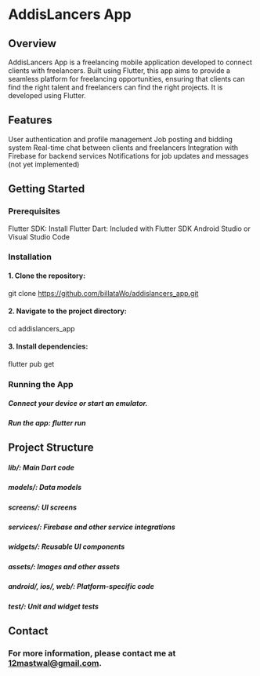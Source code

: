 # AddisLancers App

## Overview
AddisLancers App is a freelancing mobile application developed to connect clients with freelancers. Built using Flutter, this app aims to provide a seamless platform for freelancing opportunities, ensuring that clients can find the right talent and freelancers can find the right projects. It is developed using Flutter.

## Features
User authentication and profile management
Job posting and bidding system
Real-time chat between clients and freelancers
Integration with Firebase for backend services
Notifications for job updates and messages (not yet implemented)
## Getting Started
### Prerequisites
Flutter SDK: Install Flutter
Dart: Included with Flutter SDK
Android Studio or Visual Studio Code
### Installation
#### 1. Clone the repository:
git clone https://github.com/billataWo/addislancers_app.git
#### 2. Navigate to the project directory:
cd addislancers_app
#### 3. Install dependencies:
flutter pub get
### Running the App
##### Connect your device or start an emulator.
##### Run the app: flutter run
## Project Structure
##### lib/: Main Dart code
##### models/: Data models
##### screens/: UI screens
##### services/: Firebase and other service integrations
##### widgets/: Reusable UI components
##### assets/: Images and other assets
##### android/, ios/, web/: Platform-specific code
##### test/: Unit and widget tests
## Contact
### For more information, please contact me at 12mastwal@gmail.com.

